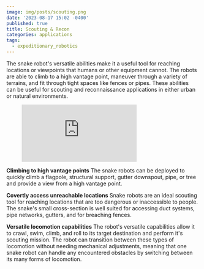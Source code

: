 ```yaml
---
image: img/posts/scouting.png
date: '2023-08-17 15:02 -0400'
published: true
title: Scouting & Recon
categories: applications
tags:
  - expeditionary_robotics
---
```

The snake robot's versatile abilities make it a useful tool for reaching locations or viewpoints that humans or other equipment cannot. The robots are able to climb to a high vantage point, maneuver through a variety of terrains, and fit through tight spaces like fences or pipes. These abilities can be useful for scouting and reconnaissance applications in either urban or natural environments.

<figure class="image is-16by9"><iframe class="has-ratio" src="http://www.youtube.com/embed/YlnXNLcwfFY" frameborder="0" allowfullscreen></iframe></figure>

**Climbing to high vantage points**
The snake robots can be deployed to quickly climb a flagpole, structural support, gutter downspout, pipe, or tree and provide a view from a high vantage point.

**Covertly access unreachable locations**
Snake robots are an ideal scouting tool for reaching locations that are too dangerous or inaccessible to people. The snake's small cross-section is well suited for accessing duct systems, pipe networks, gutters, and for breaching fences.

**Versatile locomotion capabilities**
The robot's versatile capabilities allow it to crawl, swim, climb, and roll to its target destination and perform it's scouting mission. The robot can transition between these types of locomotion without needing mechanical adjustments, meaning that one snake robot can handle any encountered obstacles by switching between its many forms of locomotion.
